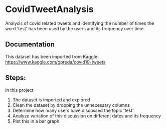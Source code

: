 # CovidTweetAnalysis
Analysis of covid related tweets and identifying the number of times the word 'test' has been used by the users and its frequency over time.

## Documentation
This dataset has been imported from Kaggle: https://www.kaggle.com/gpreda/covid19-tweets

## Steps:
In this project
1) The dataset is imported and explored
2) Clean the dataset by dropping the unnecessary columns
3) Determine how many users have discussed the topic 'test'
4) Analyze variation of this discussion on different dates and its frequency
5) Plot this in a bar graph
